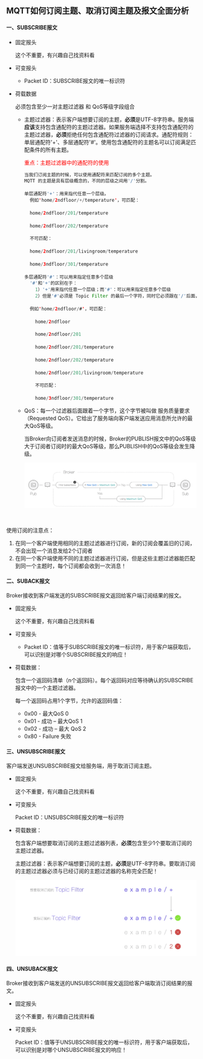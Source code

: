 ## MQTT如何订阅主题、取消订阅主题及报文全面分析



#### 一、SUBSCRIBE报文

- 固定报头

  这个不重要，有兴趣自己找资料看

- 可变报头

  - Packet ID：SUBSCRIBE报文的唯一标识符

- 荷载数据

  必须包含至少一对主题过滤器 和 QoS等级字段组合

  - 主题过滤器：表示客户端想要订阅的主题，**必须**是UTF-8字符串。服务端**应该**支持包含通配符的主题过滤器。如果服务端选择不支持包含通配符的主题过滤器，**必须**拒绝任何包含通配符过滤器的订阅请求。通配符规则：单层通配符'+'、多层通配符'#'。使用包含通配符的主题名可以订阅满足匹配条件的所有主题。

    <font color="red">重点：主题过滤器中的通配符的使用</font>

    ```java
    当我们订阅主题的时候，可以使用通配符来匹配订阅的多个主题。
    MQTT 的主题是具有层级概念的，不同的层级之间用'/'分割。
    
    单层通配符'+'：用来指代任意一个层级。
      例如'home/2ndfloor/+/temperature'，可匹配：
    
      home/2ndfloor/201/temperature
    
      home/2ndfloor/202/temperature
    
      不可匹配：
    
      home/2ndfloor/201/livingroom/temperature
    
      home/3ndfloor/301/temperature
    
    多层通配符'#'：可以用来指定任意多个层级
      '#'和'+'的区别在于：
        1）'+'用来指代任意一个层级；而'#'：可以用来指定任意多个层级
        2）但是'#'必须是 Topic Filter 的最后一个字符，同时它必须跟在'/'后面，除非 Topic Filter 只包含'#'这一个字符。
    
      例如'home/2ndfloor/#'，可匹配：
    
        home/2ndfloor
    
        home/2ndfloor/201
    
        home/2ndfloor/201/temperature
    
        home/2ndfloor/202/temperature
    
        home/2ndfloor/201/livingroom/temperature
    
        不可匹配：
    
        home/3ndfloor/301/temperature
    ```

    

  - QoS：每一个过滤器后面跟着一个字节，这个字节被叫做 服务质量要求（Requested QoS）。它给出了服务端向客户端发送应用消息所允许的最大QoS等级。

    当Broker向订阅者发送消息的时候，Broker的PUBLISH报文中的QoS等级大于订阅者订阅时的最大QoS等级，那么PUBLISH中的QoS等级会发生降级。

    ![avatar](../images/WechatIMG739.png)

​			

使用订阅的注意点：

1. 在同一个客户端使用相同的主题过滤器进行订阅，新的订阅会覆盖旧的订阅，不会出现一个消息发给2个订阅者
2. 在同一个客户端使用不同的主题过滤器进行订阅，但是这些主题过滤器能匹配到同一个主题时，每个订阅都会收到一次消息！



#### 二、SUBACK报文

Broker接收到客户端发送的SUBSCRIBE报文返回给客户端订阅结果的报文。

- 固定报头

  这个不重要，有兴趣自己找资料看

- 可变报头

  - Packet ID：值等于SUBSCRIBE报文的唯一标识符，用于客户端获取后，可以识别是对哪个SUBSCRIBE报文的响应！

- 荷载数据：

  包含一个返回码清单（n个返回码）。每个返回码对应等待确认的SUBSCRIBE报文中的一个主题过滤器。

  每一个返回码占用1个字节，允许的返回码值：

  - 0x00 - 最大QoS 0
  - 0x01 - 成功 – 最大QoS 1
  - 0x02 - 成功 – 最大 QoS 2
  - 0x80 - Failure 失败



#### 三、UNSUBSCRIBE报文

客户端发送UNSUBSCRIBE报文给服务端，用于取消订阅主题。

- 固定报头

  这个不重要，有兴趣自己找资料看

- 可变报头

  Packet ID：UNSUBSCRIBE报文的唯一标识符

- 荷载数据：

  包含客户端想要取消订阅的主题过滤器列表，**必须**包含至少1个要取消订阅的主题过滤器。

  主题过滤器：表示客户端想要订阅的主题，**必须**是UTF-8字符串。要取消订阅的主题过滤器必须与已经订阅的主题过滤器的名称完全匹配！

  ![avatar](../images/WechatIMG740.png)



#### 四、UNSUBACK报文

Broker接收到客户端发送的UNSUBSCRIBE报文返回给客户端取消订阅结果的报文。

- 固定报头

  这个不重要，有兴趣自己找资料看

- 可变报头

  Packet ID：值等于UNSUBSCRIBE报文的唯一标识符，用于客户端获取后，可以识别是对哪个UNSUBSCRIBE报文的响应！